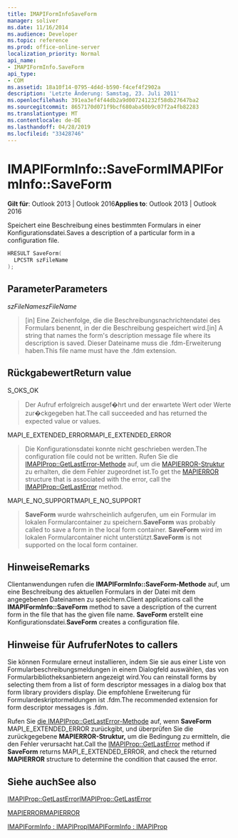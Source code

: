 ```yaml
---
title: IMAPIFormInfoSaveForm
manager: soliver
ms.date: 11/16/2014
ms.audience: Developer
ms.topic: reference
ms.prod: office-online-server
localization_priority: Normal
api_name:
- IMAPIFormInfo.SaveForm
api_type:
- COM
ms.assetid: 18a10f14-0795-4d4d-b590-f4cef4f2902a
description: 'Letzte Änderung: Samstag, 23. Juli 2011'
ms.openlocfilehash: 391ea3ef4f44db2a9d007241232f58db27647ba2
ms.sourcegitcommit: 8657170d071f9bcf680aba50b9c07f2a4fb82283
ms.translationtype: MT
ms.contentlocale: de-DE
ms.lasthandoff: 04/28/2019
ms.locfileid: "33428746"
---
```

# <a name="imapiforminfosaveform"></a><span data-ttu-id="08253-103">IMAPIFormInfo::SaveForm</span><span class="sxs-lookup"><span data-stu-id="08253-103">IMAPIFormInfo::SaveForm</span></span>

  
  
<span data-ttu-id="08253-104">**Gilt für**: Outlook 2013 | Outlook 2016</span><span class="sxs-lookup"><span data-stu-id="08253-104">**Applies to**: Outlook 2013 | Outlook 2016</span></span> 
  
<span data-ttu-id="08253-105">Speichert eine Beschreibung eines bestimmten Formulars in einer Konfigurationsdatei.</span><span class="sxs-lookup"><span data-stu-id="08253-105">Saves a description of a particular form in a configuration file.</span></span>
  
```cpp
HRESULT SaveForm(
  LPCSTR szFileName
);
```

## <a name="parameters"></a><span data-ttu-id="08253-106">Parameter</span><span class="sxs-lookup"><span data-stu-id="08253-106">Parameters</span></span>

 <span data-ttu-id="08253-107">_szFileName_</span><span class="sxs-lookup"><span data-stu-id="08253-107">_szFileName_</span></span>
  
> <span data-ttu-id="08253-108">[in] Eine Zeichenfolge, die die Beschreibungsnachrichtendatei des Formulars benennt, in der die Beschreibung gespeichert wird.</span><span class="sxs-lookup"><span data-stu-id="08253-108">[in] A string that names the form's description message file where its description is saved.</span></span> <span data-ttu-id="08253-109">Dieser Dateiname muss die .fdm-Erweiterung haben.</span><span class="sxs-lookup"><span data-stu-id="08253-109">This file name must have the .fdm extension.</span></span>
    
## <a name="return-value"></a><span data-ttu-id="08253-110">Rückgabewert</span><span class="sxs-lookup"><span data-stu-id="08253-110">Return value</span></span>

<span data-ttu-id="08253-111">S_OK</span><span class="sxs-lookup"><span data-stu-id="08253-111">S_OK</span></span> 
  
> <span data-ttu-id="08253-112">Der Aufruf erfolgreich ausgef�hrt und der erwartete Wert oder Werte zur�ckgegeben hat.</span><span class="sxs-lookup"><span data-stu-id="08253-112">The call succeeded and has returned the expected value or values.</span></span>
    
<span data-ttu-id="08253-113">MAPI_E_EXTENDED_ERROR</span><span class="sxs-lookup"><span data-stu-id="08253-113">MAPI_E_EXTENDED_ERROR</span></span> 
  
> <span data-ttu-id="08253-114">Die Konfigurationsdatei konnte nicht geschrieben werden.</span><span class="sxs-lookup"><span data-stu-id="08253-114">The configuration file could not be written.</span></span> <span data-ttu-id="08253-115">Rufen Sie die [IMAPIProp::GetLastError-Methode](imapiprop-getlasterror.md) auf, um die [MAPIERROR-Struktur](mapierror.md) zu erhalten, die dem Fehler zugeordnet ist.</span><span class="sxs-lookup"><span data-stu-id="08253-115">To get the [MAPIERROR](mapierror.md) structure that is associated with the error, call the [IMAPIProp::GetLastError](imapiprop-getlasterror.md) method.</span></span> 
    
<span data-ttu-id="08253-116">MAPI_E_NO_SUPPORT</span><span class="sxs-lookup"><span data-stu-id="08253-116">MAPI_E_NO_SUPPORT</span></span> 
  
> <span data-ttu-id="08253-117">**SaveForm** wurde wahrscheinlich aufgerufen, um ein Formular im lokalen Formularcontainer zu speichern.</span><span class="sxs-lookup"><span data-stu-id="08253-117">**SaveForm** was probably called to save a form in the local form container.</span></span> <span data-ttu-id="08253-118">**SaveForm** wird im lokalen Formularcontainer nicht unterstützt.</span><span class="sxs-lookup"><span data-stu-id="08253-118">**SaveForm** is not supported on the local form container.</span></span> 
    
## <a name="remarks"></a><span data-ttu-id="08253-119">Hinweise</span><span class="sxs-lookup"><span data-stu-id="08253-119">Remarks</span></span>

<span data-ttu-id="08253-120">Clientanwendungen rufen die **IMAPIFormInfo::SaveForm-Methode** auf, um eine Beschreibung des aktuellen Formulars in der Datei mit dem angegebenen Dateinamen zu speichern.</span><span class="sxs-lookup"><span data-stu-id="08253-120">Client applications call the **IMAPIFormInfo::SaveForm** method to save a description of the current form in the file that has the given file name.</span></span> <span data-ttu-id="08253-121">**SaveForm** erstellt eine Konfigurationsdatei.</span><span class="sxs-lookup"><span data-stu-id="08253-121">**SaveForm** creates a configuration file.</span></span> 
  
## <a name="notes-to-callers"></a><span data-ttu-id="08253-122">Hinweise für Aufrufer</span><span class="sxs-lookup"><span data-stu-id="08253-122">Notes to callers</span></span>

<span data-ttu-id="08253-123">Sie können Formulare erneut installieren, indem Sie sie aus einer Liste von Formularbeschreibungsmeldungen in einem Dialogfeld auswählen, das von Formularbibliotheksanbietern angezeigt wird.</span><span class="sxs-lookup"><span data-stu-id="08253-123">You can reinstall forms by selecting them from a list of form descriptor messages in a dialog box that form library providers display.</span></span> <span data-ttu-id="08253-124">Die empfohlene Erweiterung für Formulardeskriptormeldungen ist .fdm.</span><span class="sxs-lookup"><span data-stu-id="08253-124">The recommended extension for form descriptor messages is .fdm.</span></span>
  
<span data-ttu-id="08253-125">Rufen Sie [die IMAPIProp::GetLastError-Methode](imapiprop-getlasterror.md) auf, wenn **SaveForm** MAPI_E_EXTENDED_ERROR zurückgibt, und überprüfen Sie die zurückgegebene **MAPIERROR-Struktur,** um die Bedingung zu ermitteln, die den Fehler verursacht hat.</span><span class="sxs-lookup"><span data-stu-id="08253-125">Call the [IMAPIProp::GetLastError](imapiprop-getlasterror.md) method if **SaveForm** returns MAPI_E_EXTENDED_ERROR, and check the returned **MAPIERROR** structure to determine the condition that caused the error.</span></span> 
  
## <a name="see-also"></a><span data-ttu-id="08253-126">Siehe auch</span><span class="sxs-lookup"><span data-stu-id="08253-126">See also</span></span>



[<span data-ttu-id="08253-127">IMAPIProp::GetLastError</span><span class="sxs-lookup"><span data-stu-id="08253-127">IMAPIProp::GetLastError</span></span>](imapiprop-getlasterror.md)
  
[<span data-ttu-id="08253-128">MAPIERROR</span><span class="sxs-lookup"><span data-stu-id="08253-128">MAPIERROR</span></span>](mapierror.md)
  
[<span data-ttu-id="08253-129">IMAPIFormInfo : IMAPIProp</span><span class="sxs-lookup"><span data-stu-id="08253-129">IMAPIFormInfo : IMAPIProp</span></span>](imapiforminfoimapiprop.md)

